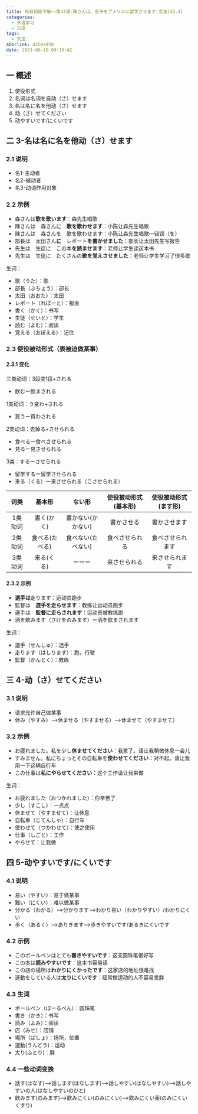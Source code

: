 ```yaml
---
title: 标日初级下册——第43课-陳さんは、息子をアメリカに留学させます-文法(43.4)
categories:
  - 外语学习
  - 日语
tags:
  - 文法
abbrlink: d258a950
date: 2021-06-10 09:19:42
---
```

## 一 概述

1. 使役形式
2. 名词は名词を自动（さ）せます
3. 名は名に名を他动（さ）せます
4. 动（さ）せてください
5. 动やすいです/にくいです

<!--more-->

## 二 3-名は名に名を他动（さ）せます

### 2.1 说明

* 名1-主动者
* 名2-被动者
* 名3-动词作用对象

### 2.2 示例

* 森さんは**歌を歌います**：森先生唱歌
* 陳さんは　森さんに　**歌を歌わせます**：小陈让森先生唱歌
* 陳さんは　森さんを　歌を歌わせます：小陈让森先生唱歌—错误（を）
* 部長は　太田さん**に**　レポート**を書かせました**：部长让太田先生写报告
* 先生は　生徒に　この本**を読ませます**：老师让学生读这本书
* 先生は　生徒に　たくさんの**歌を覚えさせました**：老师让学生学习了很多歌

生词：

* 歌（うた）：歌
* 部長（ぶちょう）：部长
* 太田（おおた）：太田
* レポート（れぽーと）：报表
* 書く（かく）：书写
* 生徒（せいと）：学生
* 読む（よむ）：阅读
* 覚える（おぼえる）：记住

### 2.3 使役被动形式（表被迫做某事）

#### 2.3.1 变化

三类动词：3段变1段+される

* 飲むー飲まされる

1类动词：う变わ+される

* 買うー買わされる

2类动词：去掉る+させられる

* 食べるー食べさせられる
* 見るー見させられる

3类：するーさせられる

* 留学するー留学させられる
* 来る（くる）ー来させられる（こさせられる）

|  词类   |     基本形     |       ない形       | 使役被动形式(基本形) | 使役被动形式(ます形) |
| :-----: | :------------: | :----------------: | :------------------: | :------------------: |
| 1类动词 |   書く(かく)   | 書かない(かかない) |      書かさせる      |     書かさせます     |
| 2类动词 | 食べる(たべる) | 食べない(たべない) |    食べさせられる    |   食べさせられます   |
| 3类动词 |   来る(くる)   |       ーーー       |     来させられる     |    来させられます    |

#### 2.3.2 示例

* **選手は**走ります：运动员跑步
* 監督は　**選手を走らせます**：教练让运动员跑步
* 選手は　**監督に走らされます**：运动员被教练跑
* 酒を飲みます（さけをのみます）ー酒を飲まされます

生词：

* 選手（せんしゅ）：选手
* 走ります（はしります）：跑，行驶
* 監督（かんとく）：教练

## 三 4-动（さ）せてください

### 3.1 说明

* 请求允许自己做某事
* 休み（やすみ）——>休ませる（やすませる）——>休ませて（やすませて）

### 3.2 示例

* お疲れました。私を少し**休ませてください**：我累了。请让我稍微休息一会儿
* すみません。私にちょっとその自転車を**使わせてください**：对不起。请让我用一下这辆自行车
* この仕事は**私にやらせてください**：这个工作请让我来做

生词：

* お疲れました（おつかれました）：你辛苦了
* 少し（すこし）：一点点
* 休ませて（やすませて）：让休息
* 自転車（じてんしゃ）：自行车
* 使わせて（つかわせて）：使之使用
* 仕事（しごと）：工作
* やらせて：让我做

## 四 5-动やすいです/にくいです

### 4.1 说明

* 易い（やすい）：易于做某事
* 難い（にくい）：难以做某事
* 分かる（わかる）——>分かります——>わかり易い（わかりやすい）/わかりにくい
* 歩く（あるく）——>ありきます——>歩きやすいです/あるきにくいです

### 4.2 示例

* このボールペンはとても**書きやすいです**：这支圆珠笔很好写
* この本は**読みやすいです**：这本书容易读
* この店の場所は**わかりにくかったです**：这家店的地址很难找
* 運動をしている人は**太りにくいです**：经常做运动的人不容易发胖

### 4.3 生词

* ボールペン（ぼーるぺん）：圆珠笔
* 書き（かき）：书写
* 読み（よみ）：阅读
* 店（みせ）：店铺
* 場所（ばしょ）：场所，位置
* 運動(うんどう)：运动
* 太り(ふとり)：胖

### 4.4 一些动词变换

* 話す(はなす)——>話します(はなします)——>話しやすい(はなしやすい)——>話しやすいの人(はなしやすいのひと)
* 飲みます(のみます)——>飲みにくい(のみにくい)——>飲みにくい薬(のみにくいくすり)